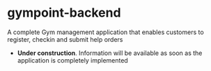 # gympoint-backend
A complete Gym management application that enables customers to register, checkin and submit help orders

- **Under construction**. Information will be available as soon as the application is completely implemented
